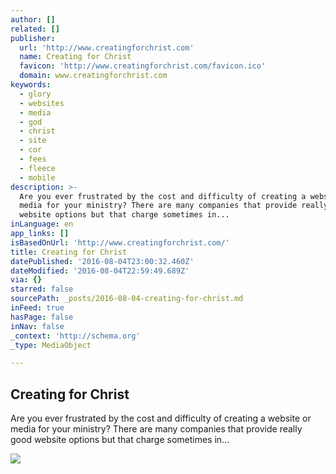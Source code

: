 ```yaml
---
author: []
related: []
publisher:
  url: 'http://www.creatingforchrist.com'
  name: Creating for Christ
  favicon: 'http://www.creatingforchrist.com/favicon.ico'
  domain: www.creatingforchrist.com
keywords:
  - glory
  - websites
  - media
  - god
  - christ
  - site
  - cor
  - fees
  - fleece
  - mobile
description: >-
  Are you ever frustrated by the cost and difficulty of creating a website or
  media for your ministry? There are many companies that provide really good
  website options but that charge sometimes in...
inLanguage: en
app_links: []
isBasedOnUrl: 'http://www.creatingforchrist.com/'
title: Creating for Christ
datePublished: '2016-08-04T23:00:32.460Z'
dateModified: '2016-08-04T22:59:49.689Z'
via: {}
starred: false
sourcePath: _posts/2016-08-04-creating-for-christ.md
inFeed: true
hasPage: false
inNav: false
_context: 'http://schema.org'
_type: MediaObject

---
```

<article style=""><h1>Creating for Christ</h1><p>Are you ever frustrated by the cost and difficulty of creating a website or media for your ministry? There are many companies that provide really good website options but that charge sometimes in...</p><img src="http://www.Creatingforchrist.com/uploads/7/3/2/6/7326889/3478964_orig.png" /></article>
